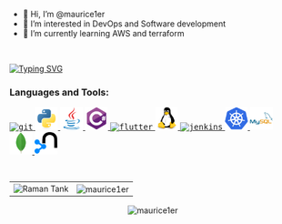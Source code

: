 - 👋 Hi, I’m @maurice1er
- 👀 I’m interested in DevOps and Software development
- 🌱 I’m currently learning AWS and terraform 

<br/>

[![Typing SVG](https://readme-typing-svg.herokuapp.com/?size=30&center=true&vCenter=true&width=1000&lines=Hello,+Be+Welcome!+🤓)](https://git.io/typing-svg)



<!--

<br/>
<div align="center">  
  <img width="49%" height="195px" src="https://github-readme-stats.vercel.app/api?username=maurice1er&theme=radical&show_icons=true&count_private=true&hide_border=true" alt="Maurice1er github stats" /> 
  <img width="41%" height="195px" src="https://github-readme-stats.vercel.app/api/top-langs/?username=maurice1er&theme=radical&layout=compact&hide_border=true" />
</div>



<br/>

### Main Stack
<br/>



<div align="center">
  <br>
  <p align="centre"><b>Visitors Count</b></p>  
  <p align="center">
    <img align="center" src="https://profile-counter.glitch.me/{maurice1er}/count.svg" />
  </p> 
  <br>
</div>

-->



<h3 align="left">Languages and Tools:</h3>
<p align="left">
  <!-- Git -->
  <a href="https://git-scm.com/" target="_blank" rel="noreferrer">
    <kbd><img src="https://www.vectorlogo.zone/logos/git-scm/git-scm-icon.svg" alt="git" width="40" height="40"/></kbd>
  </a>
  <!-- Python -->
  <a href="https://www.python.com/" target="_blank" rel="noreferrer">
    <kbd><img src="https://github.com/devicons/devicon/blob/master/icons/python/python-original.svg" alt="python logo" width="40" height="40" /></kbd>
  </a>
  <!-- Java -->
  <a href="https://www.java.com" target="_blank" rel="noreferrer">
    <kbd><img src="https://raw.githubusercontent.com/devicons/devicon/master/icons/java/java-original.svg" alt="java" width="40" height="40"/></kbd>
  </a>
  <!-- C# --> 
  <a href="https://learn.microsoft.com/fr-fr/dotnet/csharp/" target="_blank" rel="noreferrer">
    <kbd><img src="https://github.com/devicons/devicon/blob/master/icons/csharp/csharp-original.svg" alt="csharp logo" width="40" height="40" /></kbd>
  </a>
  <!-- Flutter -->
  <a href="https://flutter.dev" target="_blank" rel="noreferrer">
    <kbd><img src="https://www.vectorlogo.zone/logos/flutterio/flutterio-icon.svg" alt="flutter" width="40" height="40"/></kbd>
  </a>
  <!-- Linux -->
  <a href="https://www.linux.org/" target="_blank" rel="noreferrer">
    <kbd><img src="https://raw.githubusercontent.com/devicons/devicon/master/icons/linux/linux-original.svg" alt="linux" width="40" height="40"/></kbd>
  </a>
  <!-- Jenkins -->
  <a href="https://www.jenkins.io" target="_blank" rel="noreferrer">
    <kbd><img src="https://www.vectorlogo.zone/logos/jenkins/jenkins-icon.svg" alt="jenkins" width="40" height="40"/></kbd>
  </a>
  <!-- K8s -->
  <a href="https://www.kubernetes.com/" target="_blank" rel="noreferrer">
    <kbd><img src="https://github.com/devicons/devicon/blob/master/icons/kubernetes/kubernetes-plain.svg" alt="k8s logo" width="40" height="40" /></kbd>
  </a>
  <!-- MySQL -->
  <a href="https://www.mysql.com/" target="_blank" rel="noreferrer">
    <kbd><img src="https://raw.githubusercontent.com/devicons/devicon/master/icons/mysql/mysql-original-wordmark.svg" alt="mysql" width="40" height="40"/></kbd>
  </a>
  <!-- MongoDB -->
  <a href="https://www.mongodb.com/fr-fr" target="_blank" rel="noreferrer">
    <kbd><img src="https://github.com/devicons/devicon/blob/master/icons/mongodb/mongodb-original.svg" alt="mongodb logo" width="40" height="40" /></kbd>
  </a>
  <!-- Neo4j -->
  <a href="https://www.neo4j.com/" target="_blank" rel="noreferrer">
    <kbd><img src="https://github.com/devicons/devicon/blob/master/icons/neo4j/neo4j-original.svg" alt="neo4j logo" width="40" height="40" /></kbd>
  </a>
</p>


<br/>

<table>
   <tr>
      <td><img src="https://github-readme-stats.vercel.app/api?username=maurice1er&include_all_commits=true&count_private=true&show_icons=true&line_height=24&title_color=1363DF&icon_color=47B5FF&text_color=DFF6FF&bg_color=0,000000,130F40" alt="Raman Tank" />
         <td><img align="center" src="https://github-readme-streak-stats.herokuapp.com/?user=maurice1er&theme=dark&line_height=23" alt="maurice1er" /></td>
   </tr>
</table>
<div align="center">
<p><img align="center" src="https://github-readme-stats.vercel.app/api/top-langs/?username=maurice1er&show_icons=true&locale=en&layout=compact&title_color=7A7ADB&icon_color=2234AE&text_color=D3D3D3&bg_color=0,000000,130F40" alt="maurice1er" /></p></div>


<!-- <p><kbd><img src="https://github-readme-activity-graph.cyclic.app/graph?username=maurice1er&theme=react-dark"></kbd></p> -->
